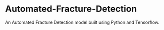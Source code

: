 # Automated-Fracture-Detection
An Automated Fracture Detection model built using Python and Tensorflow.
